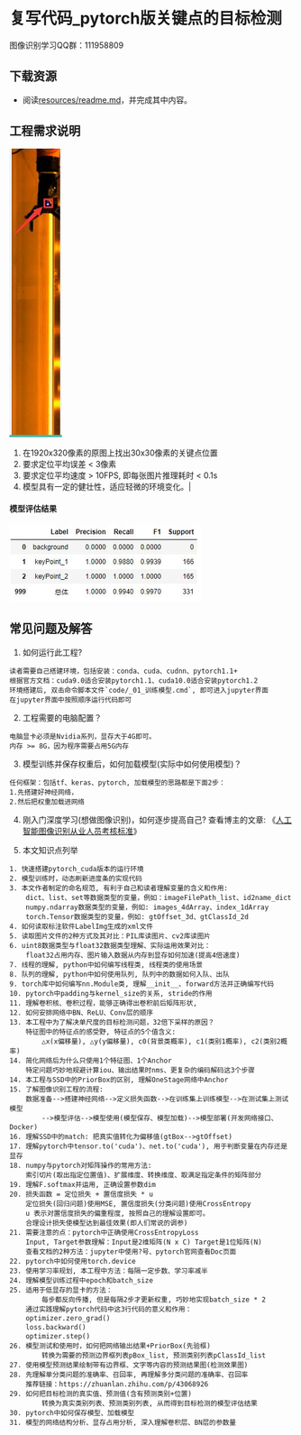 # 复写代码_pytorch版关键点的目标检测

图像识别学习QQ群：111958809

## 下载资源
* 阅读[resources/readme.md](resources/)，并完成其中内容。

## 工程需求说明
![检测效果图](markdown_images/03.jpg)
1. 在1920x320像素的原图上找出30x30像素的关键点位置
2. 要求定位平均误差 < 3像素
3. 要求定位平均速度 > 10FPS, 即每张图片推理耗时 < 0.1s
4. 模型具有一定的健壮性，适应轻微的环境变化。|



#### 模型评估结果
![模型评估结果图](markdown_images/02.jpg)

## 常见问题及解答
1. 如何运行此工程?
```
读者需要自己搭建环境，包括安装：conda、cuda、cudnn、pytorch1.1+
根据官方文档：cuda9.0适合安装pytorch1.1、cuda10.0适合安装pytorch1.2
环境搭建后, 双击命令脚本文件`code/_01_训练模型.cmd`, 即可进入jupyter界面
在jupyter界面中按照顺序运行代码即可
```

2. 工程需要的电脑配置？
```
电脑显卡必须是Nvidia系列，显存大于4G即可。
内存 >= 8G，因为程序需要占用5G内存
```
    
3. 模型训练并保存权重后，如何加载模型(实际中如何使用模型)？
```
任何框架：包括tf、keras、pytorch, 加载模型的思路都是下面2步：
1.先搭建好神经网络，
2.然后把权重加载进网络    
```

4. 刚入门深度学习(想做图像识别)，如何逐步提高自己?
查看博主的文章: 《[人工智能图像识别从业人员考核标准](https://github.com/StevenLei2017/AI_projects/tree/master/003_人工智能图像识别领域从业人员的考核标准)》

5. 本文知识点列举
```
1. 快速搭建pytorch_cuda版本的运行环境
2. 模型训练时，动态刷新进度条的实现代码
3. 本文作者制定的命名规范, 有利于自己和读者理解变量的含义和作用:
    dict、list、set等数据类型的变量，例如：imageFilePath_list、id2name_dict
    numpy.ndarray数据类型的变量，例如: images_4dArray、index_1dArray
    torch.Tensor数据类型的变量，例如: gtOffset_3d、gtClassId_2d
4. 如何读取标注软件LabelImg生成的xml文件
5. 读取图片文件的2种方式及其对比：PIL库读图片、cv2库读图片
6. uint8数据类型与float32数据类型理解、实际运用效果对比：
    float32占用内存、图片输入数据从内存到显存如何加速(提高4倍速度)
7. 线程的理解, python中如何编写线程类, 线程类的使用场景
8. 队列的理解, python中如何使用队列, 队列中的数据如何入队、出队
9. torch库中如何编写nn.Module类, 理解__init__、forward方法并正确编写代码
10. pytorch中padding与kernel_size的关系, stride的作用
11. 理解卷积核、卷积过程，能够正确得出卷积前后矩阵形状,
12. 如何安排网络中BN、ReLU、Conv层的顺序
13. 本工程中为了解决单尺度的目标检测问题，32倍下采样的原因？   
    特征图中的特征点的感受野, 特征点的5个值含义: 
        △x(x偏移量), △y(y偏移量), c0(背景类概率), c1(类别1概率), c2(类别2概率)
14. 简化网络后为什么只使用1个特征图、1个Anchor
    特定问题巧妙地规避计算iou、输出结果时nms、更复杂的编码解码这3个步骤
14. 本工程与SSD中的PriorBox的区别, 理解OneStage网络中Anchor
15. 了解图像识别工程的流程:
    数据准备-->搭建神经网络-->定义损失函数-->在训练集上训练模型-->在测试集上测试模型
        -->模型评估-->模型使用(模型保存、模型加载)-->模型部署(开发网络接口、Docker)
16. 理解SSD中的match: 把真实值转化为偏移值(gtBox-->gtOffset)        
17. 理解pytorch中tensor.to('cuda')、net.to('cuda'), 用于判断变量在内存还是显存
18. numpy与pytorch对矩阵操作的常用方法:
    索引切片(取出指定位置值)、扩展维度、转换维度、取满足指定条件的矩阵部分
19. 理解F.softmax并运用, 正确设置参数dim        
20. 损失函数 = 定位损失 + 置信度损失 * u
    定位损失(回归问题)使用MSE, 置信度损失(分类问题)使用CrossEntropy
    u 表示对置信度损失的偏重程度, 按照自己的理解设置即可。
    合理设计损失使模型达到最佳效果(即人们常说的调参)
21. 需要注意的点：pytorch中正确使用CrossEntropyLoss
    Input, Target参数理解：Input是2维矩阵(N x C) Target是1位矩阵(N)
    查看文档的2种方法：jupyter中使用?号、pytorch官网查看Doc页面
22. pytorch中如何使用torch.device
23. 使用学习率规划, 本工程中方法：每隔一定步数、学习率减半
24. 理解模型训练过程中epoch和batch_size
25. 适用于低显存的显卡的方法： 
        每步都反向传播, 但是每隔2步才更新权重, 巧妙地实现batch_size * 2
    通过实践理解pytorch代码中这3行代码的意义和作用：
    optimizer.zero_grad()
    loss.backward()
    optimizer.step()
26. 模型测试和使用时，如何把网络输出结果+PriorBox(先验框)
        转换为需要的预测边界框列表pBox_list, 预测类别列表pClassId_list
27. 使用模型预测结果绘制带有边界框、文字等内容的预测结果图(检测效果图)
28. 先理解单分类问题的准确率、召回率, 再理解多分类问题的准确率、召回率
    推荐链接：https://zhuanlan.zhihu.com/p/43068926
29. 如何把目标检测的真实值、预测值(含有预测类别+位置)
        转换为真实类别列表、预测类别列表, 从而得到目标检测的模型评估结果
30. pytorch中如何保存模型、加载模型
31. 模型的网络结构分析、显存占用分析, 深入理解卷积层、BN层的参数量
```


    